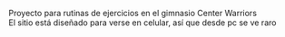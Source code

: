 Proyecto para rutinas de ejercicios en el gimnasio Center Warriors<br>
El sitio está diseñado para verse en celular, así que desde pc se ve raro
